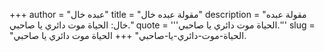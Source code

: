 +++
author = "عبده خال"
title = "مقولة عبده خال"
description = "مقولة عبده خال: الحياة موت دائري يا صاحبي."
quote = '''الحياة موت دائري يا صاحبي.'''
slug = "الحياة-موت-دائري-يا-صاحبي"
+++
الحياة موت دائري يا صاحبي.
